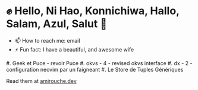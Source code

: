 # ✊ Hello, Ni Hao, Konnichiwa, Hallo, Salam, Azul, Salut 👋


- 📫 How to reach me: email
- ⚡ Fun fact: I have a beautiful, and awesome wife


#. Geek et Puce - revoir Puce
#. okvs - 4 - revised okvs interface
#. dx - 2 - configuration neovim par un faigneant
#. Le Store de Tuples Génériques

Read them at [amirouche.dev](https://amirouche.dev)
